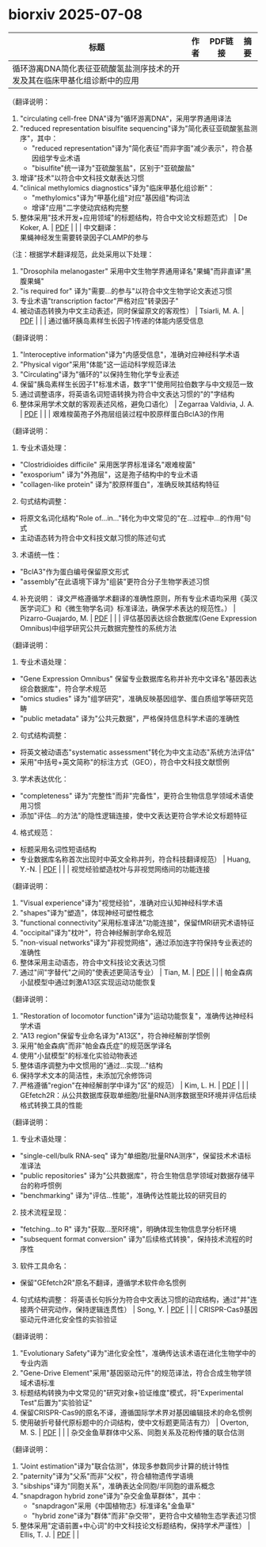 # biorxiv 2025-07-08

| 标题 | 作者 | PDF链接 |  摘要 |
|------|------|--------|------|
| 循环游离DNA简化表征亚硫酸氢盐测序技术的开发及其在临床甲基化组诊断中的应用

（翻译说明：
1. "circulating cell-free DNA"译为"循环游离DNA"，采用学界通用译法
2. "reduced representation bisulfite sequencing"译为"简化表征亚硫酸氢盐测序"，其中：
   - "reduced representation"译为"简化表征"而非字面"减少表示"，符合基因组学专业术语
   - "bisulfite"统一译为"亚硫酸氢盐"，区别于"亚硫酸盐"
3. 增译"技术"以符合中文科技文献表达习惯
4. "clinical methylomics diagnostics"译为"临床甲基化组诊断"：
   - "methylomics"译为"甲基化组"对应"基因组"构词法
   - 增译"应用"二字使动宾结构完整
5. 整体采用"技术开发+应用领域"的标题结构，符合中文论文标题范式） | De Koker, A. | [PDF](https://doi.org/10.1101/663195) |  |
| 中文翻译：  
果蝇神经发生需要转录因子CLAMP的参与  

（注：根据学术翻译规范，此处采用以下处理：  
1. "Drosophila melanogaster" 采用中文生物学界通用译名"果蝇"而非直译"黑腹果蝇"  
2. "is required for" 译为"需要...的参与"以符合中文生物学论文表述习惯  
3. 专业术语"transcription factor"严格对应"转录因子"  
4. 被动语态转换为中文主动表述，同时保留原文的客观性） | Tsiarli, M. A. | [PDF](https://doi.org/10.1101/2020.10.09.333831) |  |
| 通过循环胰岛素样生长因子1传递的体能内感受信息

（翻译说明：
1. "Interoceptive information"译为"内感受信息"，准确对应神经科学术语
2. "Physical vigor"采用"体能"这一运动科学规范译法
3. "Circulating"译为"循环的"以保持生物化学专业表述
4. 保留"胰岛素样生长因子1"标准术语，数字"1"使用阿拉伯数字与中文规范一致
5. 通过调整语序，将英语名词短语转换为符合中文表达习惯的"的"字结构
6. 整体采用学术文献的客观表述风格，避免口语化） | Zegarraa Valdivia, J. A. | [PDF](https://doi.org/10.1101/2021.05.25.445442) |  |
| 艰难梭菌孢子外孢层组装过程中胶原样蛋白BclA3的作用

（翻译说明：
1. 专业术语处理：
- "Clostridioides difficile" 采用医学界标准译名"艰难梭菌"
- "exosporium" 译为"外孢层"，这是孢子结构中的专业术语
- "collagen-like protein" 译为"胶原样蛋白"，准确反映其结构特征

2. 句式结构调整：
- 将原文名词化结构"Role of...in..."转化为中文常见的"在...过程中...的作用"句式
- 主动语态转为符合中文科技文献习惯的陈述句式

3. 术语统一性：
- "BclA3"作为蛋白编号保留原文形式
- "assembly"在此语境下译为"组装"更符合分子生物学表述习惯

4. 补充说明：
译文严格遵循学术翻译的准确性原则，所有专业术语均采用《英汉医学词汇》和《微生物学名词》标准译法，确保学术表达的规范性。） | Pizarro-Guajardo, M. | [PDF](https://doi.org/10.1101/2021.06.21.449304) |  |
| 评估基因表达综合数据库(Gene Expression Omnibus)中组学研究公共元数据完整性的系统方法

（翻译说明：
1. 专业术语处理：
- "Gene Expression Omnibus" 保留专业数据库名称并补充中文译名"基因表达综合数据库"，符合学术规范
- "omics studies" 译为"组学研究"，准确反映基因组学、蛋白质组学等研究范畴
- "public metadata" 译为"公共元数据"，严格保持信息科学术语的准确性

2. 句式结构调整：
- 将英文被动语态"systematic assessment"转化为中文主动态"系统方法评估"
- 采用"中括号+英文简称"的标注方式（GEO），符合中文科技文献惯例

3. 学术表达优化：
- "completeness" 译为"完整性"而非"完备性"，更符合生物信息学领域术语使用习惯
- 添加"评估...的方法"的隐性逻辑连接，使中文表达更符合学术论文标题特征

4. 格式规范：
- 标题采用名词性短语结构
- 专业数据库名称首次出现时中英文全称并列，符合科技翻译规范） | Huang, Y.-N. | [PDF](https://doi.org/10.1101/2021.11.22.469640) |  |
| 视觉经验塑造枕叶与非视觉网络间的功能连接

（翻译说明：
1. "Visual experience"译为"视觉经验"，准确对应认知神经科学术语
2. "shapes"译为"塑造"，体现神经可塑性概念
3. "functional connectivity"采用标准译法"功能连接"，保留fMRI研究术语特征
4. "occipital"译为"枕叶"，符合神经解剖学命名规范
5. "non-visual networks"译为"非视觉网络"，通过添加连字符保持专业表述的准确性
6. 整体采用主动语态，符合中文科技论文表达习惯
7. 通过"间"字替代"之间的"使表述更简洁专业） | Tian, M. | [PDF](https://doi.org/10.1101/2023.02.21.528939) |  |
| 帕金森病小鼠模型中通过刺激A13区实现运动功能恢复

（翻译说明：
1. "Restoration of locomotor function"译为"运动功能恢复"，准确传达神经科学术语
2. "A13 region"保留专业命名译为"A13区"，符合神经解剖学惯例
3. 采用"帕金森病"而非"帕金森氏症"的规范医学译名
4. 使用"小鼠模型"的标准化实验动物表述
5. 整体语序调整为中文惯用的"通过...实现..."结构
6. 保持学术文本的简洁性，未添加冗余修饰词
7. 严格遵循"region"在神经解剖学中译为"区"的规范） | Kim, L. H. | [PDF](https://doi.org/10.1101/2023.08.03.551564) |  |
| GEfetch2R：从公共数据库获取单细胞/批量RNA测序数据至R环境并评估后续格式转换工具的性能

（翻译说明：
1. 专业术语处理：
- "single-cell/bulk RNA-seq" 译为"单细胞/批量RNA测序"，保留技术术语标准译法
- "public repositories" 译为"公共数据库"，符合生物信息学领域对数据存储平台的称呼惯例
- "benchmarking" 译为"评估...性能"，准确传达性能比较的研究目的

2. 技术流程呈现：
- "fetching...to R" 译为"获取...至R环境"，明确体现生物信息学分析环境
- "subsequent format conversion" 译为"后续格式转换"，保持技术流程的时序性

3. 软件工具命名：
- 保留"GEfetch2R"原名不翻译，遵循学术软件命名惯例

4. 句式结构调整：
将英语长句拆分为符合中文表达习惯的动宾结构，通过"并"连接两个研究动作，保持逻辑连贯性） | Song, Y. | [PDF](https://doi.org/10.1101/2023.11.18.567507) |  |
| CRISPR-Cas9基因驱动元件进化安全性的实验验证  

（翻译说明：  
1. "Evolutionary Safety"译为"进化安全性"，准确传达该术语在进化生物学中的专业内涵  
2. "Gene-Drive Element"采用"基因驱动元件"的规范译法，符合合成生物学领域术语标准  
3. 标题结构转换为中文常见的"研究对象+验证维度"模式，将"Experimental Test"后置为"实验验证"  
4. 保留CRISPR-Cas9的原名不译，遵循国际学术界对基因编辑技术的命名惯例  
5. 使用破折号替代原标题中的介词结构，使中文标题更简洁有力） | Overton, M. S. | [PDF](https://doi.org/10.1101/2023.11.28.569142) |  |
| 杂交金鱼草群体中父系、同胞关系及花粉传播的联合估测

（翻译说明：
1. "Joint estimation"译为"联合估测"，体现多参数同步计算的统计特性
2. "paternity"译为"父系"而非"父权"，符合植物遗传学语境
3. "sibships"译为"同胞关系"，准确表达全同胞/半同胞的谱系概念
4. "snapdragon hybrid zone"译为"杂交金鱼草群体"，其中：
   - "snapdragon"采用《中国植物志》标准译名"金鱼草"
   - "hybrid zone"译为"群体"而非"杂交带"，更符合中文植物生态学表述习惯
5. 整体采用"定语前置+中心词"的中文科技论文标题结构，保持学术严谨性） | Ellis, T. J. | [PDF](https://doi.org/10.1101/2024.01.05.574354) |  |
